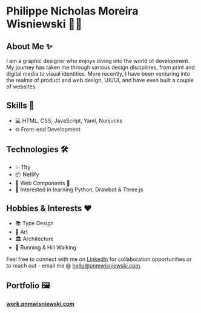 # Philippe Nicholas Moreira Wisniewski 👨‍💻

## About Me ✨

I am a graphic designer who enjoys diving into the world of development. My journey has taken me through various design disciplines, from print and digital media to visual identities. More recently, I have been venturing into the realms of product and web design, UX/UI, and have even built a couple of websites.

## Skills 🚀

- 💻 HTML, CSS, JavaScript, Yaml, Nunjucks
- 🌐 Front-end Development

## Technologies 🛠️

- ✨ 11ty
- 📦 Netlify
- 🔧 Web Components 👀
- 🌟 Interested in learning Python, Drawbot & Three.js

## Hobbies & Interests ❤️

- 📚 Type Design
- 🎨 Art
- 🏛️ Architecture
- 🏃 Running & Hill Walking


Feel free to connect with me on [LinkedIn](https://www.linkedin.com/in/pnmwisniewski) for collaboration opportunities or to reach out - email me @ [hello@pnmwisniewski.com](mailto:hello@pnmwisniewski.com).

## Portfolio 🖼️

#### [work.pnmwisniewski.com](https://work.pnmwisniewski.com)
